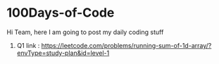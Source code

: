 # 100Days-of-Code
Hi Team, here I am going to post my daily coding stuff

1. Q1 link : https://leetcode.com/problems/running-sum-of-1d-array/?envType=study-plan&id=level-1
